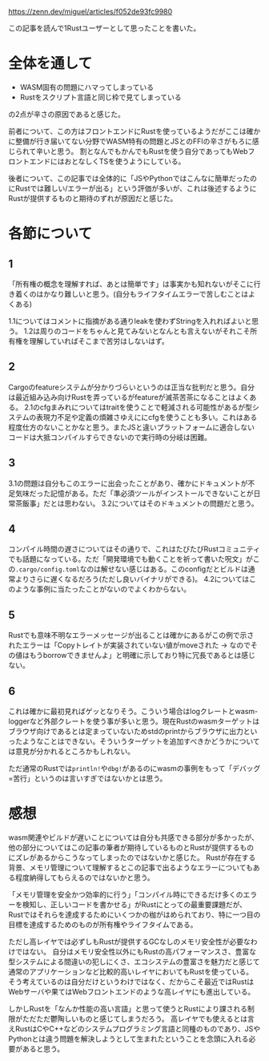 
https://zenn.dev/miguel/articles/f052de93fc9980

この記事を読んで1Rustユーザーとして思ったことを書いた。

# 全体を通して

- WASM固有の問題にハマってしまっている
- Rustをスクリプト言語と同じ枠で見てしまっている

の2点が辛さの原因であると感じた。

前者について、この方はフロントエンドにRustを使っているようだがここは確かに整備が行き届いてない分野でWASM特有の問題とJSとのFFIの辛さがもろに感じられて辛いと思う。
割となんでもかんでもRustを使う自分であってもWebフロントエンドにはおとなしくTSを使うようにしている。

後者について、この記事では全体的に「JSやPythonではこんなに簡単だったのにRustでは難しい/エラーが出る」という評価が多いが、これは後述するようにRustが提供するものと期待のずれが原因だと感じた。

# 各節について

## 1
「所有権の概念を理解すれば、あとは簡単です」は事実かも知れないがそこに行き着くのはかなり難しいと思う。(自分もライフタイムエラーで苦しむことはよくある)

1.1についてはコメントに指摘がある通りleakを使わずStringを入れればよいと思う。
1.2は周りのコードをちゃんと見てみないとなんとも言えないがそれこそ所有権を理解していればそこまで苦労はしないはず。

## 2
Cargoのfeatureシステムが分かりづらいというのは正当な批判だと思う。自分は最近組み込み向けRustを弄っているがfeatureが滅茶苦茶になることはよくある。
2.1のcfgまみれについてはtraitを使うことで軽減される可能性があるが型システムの表現力不足や定義の煩雑さゆえににcfgを使うことも多い。これはある程度仕方のないことかなと思う。またJSと違いプラットフォームに適合しないコードは大抵コンパイルすらできないので実行時の分岐は困難。

## 3
3.1の問題は自分もこのエラーに出会ったことがあり、確かにドキュメントが不足気味だった記憶がある。ただ「準必須ツールがインストールできないことが日常茶飯事」だとは思わない。
3.2についてはそのドキュメントの問題だと思う。

## 4

コンパイル時間の遅さについてはその通りで、これはたびたびRustコミュニティでも話題になっている。ただ「開発環境でも動くことを祈って書いた呪文」がこの`.cargo/config.toml`なのは解せない感じはある。このconfigだとビルドは通常よりさらに遅くなるだろう(ただし良いバイナリができる)。
4.2についてはこのような事例に当たったことがないのでよくわからない。

## 5

Rustでも意味不明なエラーメッセージが出ることは確かにあるがこの例で示されたエラーは「Copyトレイトが実装されていない値がmoveされた → なのでその値はもうborrowできませんよ」と明確に示しており特に冗長であるとは感じない。

## 6

これは確かに最初見ればゲッとなりそう。こういう場合はlogクレートとwasm-loggerなど外部クレートを使う事が多いと思う。現在Rustのwasmターゲットはブラウザ向けであるとは定まっていないためstdのprintからブラウザに出力といったようなことはできない。そういうターゲットを追加すべきかどうかについては意見が分かれるところかもしれない。

ただ通常のRustでは`println!`や`dbg!`があるのにwasmの事例をもって「デバッグ=苦行」というのは言いすぎではないかとは思う。

# 感想

wasm関連やビルドが遅いことについては自分も共感できる部分が多かったが、他の部分についてはこの記事の筆者が期待しているものとRustが提供するものにズレがあるからこうなってしまったのではないかと感じた。
Rustが存在する背景、メモリ管理について理解するとこの記事で出るようなエラーについてもある程度納得してもらえるのではないかと思う。

「メモリ管理を安全かつ効率的に行う」「コンパイル時にできるだけ多くのエラーを検知し、正しいコードを書かせる」がRustにとっての最重要課題だが、Rustではそれらを達成するためにいくつかの枷がはめられており、特に一つ目の目標を達成するためのものが所有権やライフタイムである。

ただし高レイヤでは必ずしもRustが提供するGCなしのメモリ安全性が必要なわけではない。
自分はメモリ安全性以外にもRustの高パフォーマンスさ、豊富な型システムによる間違いの犯しにくさ、エコシステムの豊富さを魅力だと感じて通常のアプリケーションなど比較的高いレイヤにおいてもRustを使っている。
そう考えているのは自分だけというわけではなく、だからこそ最近ではRustはWebサーバや果てはWebフロントエンドのような高レイヤにも進出している。

しかしRustを「なんか性能の高い言語」と思って使うとRustにより課される制限がただただ鬱陶しいものと感じてしまうだろう。
高レイヤでも使えるとは言えRustはCやC++などのシステムプログラミング言語と同種のものであり、JSやPythonとは違う問題を解決しようとして生まれたということを念頭に入れる必要があると思う。
